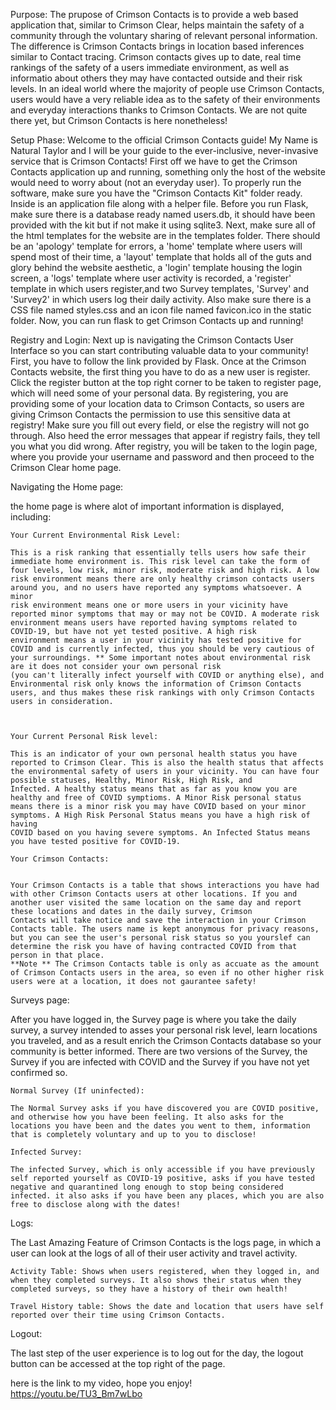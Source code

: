 Purpose:
The prupose of Crimson Contacts is to provide a web based application that, similar to Crimson Clear, helps maintain the safety of a community through the voluntary sharing of relevant personal information. The difference is Crimson Contacts brings in location based inferences similar to Contact tracing.
Crimson contacts  gives up to date, real time rankings of the safety of a users immediate environment, as well as informatio about others they may have contacted outside and their risk levels. In an ideal world where the majority of people use Crimson Contacts, users would have a very reliable idea as to the safety of their
environments and everyday interactions thanks to Crimson Contacts. We are not quite there yet, but Crimson Contacts is here nonetheless!






Setup Phase:
Welcome to the official Crimson Contacts guide! My Name is Natural Taylor and I will be your guide to the
ever-inclusive, never-invasive service that is Crimson Contacts! First off we have to get the Crimson Contacts
application up and running, something only the host of the website would need to worry about (not an everyday user).
To properly run the software, make sure you have the "Crimson Contacts Kit" folder ready. Inside is an application file
along with a helper file. Before you run Flask, make sure there is a database ready named users.db, it should have
been provided with the kit but if not make it using sqlite3. Next, make sure all of the html templates for the website
are in the templates folder. There should be an 'apology' template for errors, a 'home' template where users will spend
most of their time, a 'layout' template that holds all of the guts and glory behind the website aesthetic, a 'login' template
housing the login screen, a 'logs' template where user activity is recorded, a 'register' template in which users register,and
two Survey templates, 'Survey' and 'Survey2' in which users log their daily activity. Also make sure there is a CSS file named
styles.css and an icon file named favicon.ico in the static folder. Now, you can run flask to get Crimson Contacts up and running!

Registry and Login:
Next up is navigating the Crimson Contacts User Interface so you can start contributing valuable data to your community! First, you have to follow the link provided by Flask. Once at the Crimson Contacts website, the first thing you have to do as a new
user is register. Click the register button at the top right corner to be taken to register page, which will need some of your personal data. By registering, you are providing some of your location data to Crimson Contacts, so users are giving Crimson Contacts
the permission to use this sensitive data at registry! Make sure you fill out every field, or else the registry will not go through. Also heed the error messages that appear if registry fails, they tell you what you did wrong. After registry, you will be taken
to the login page, where you provide your username and password and then proceed to the Crimson Clear home page.

Navigating the Home page:

the home page is where alot of important information is displayed, including:

    Your Current Environmental Risk Level:

    This is a risk ranking that essentially tells users how safe their immediate home environment is. This risk level can take the form of four levels, low risk, minor risk, moderate risk and high risk. A low risk environment means there are only healthy crimson contacts users around you, and no users have reported any symptoms whatsoever. A minor
    risk environment means one or more users in your vicinity have reported minor symptoms that may or may not be COVID. A moderate risk environment means users have reported having symptoms related to COVID-19, but have not yet tested positive. A high risk
    environment means a user in your vicinity has tested positive for COVID and is currently infected, thus you should be very cautious of your surroundings. ** Some important notes about environmental risk are it does not consider your own personal risk
    (you can't literally infect yourself with COVID or anything else), and Environmental risk only knows the information of Crimson Contacts users, and thus makes these risk rankings with only Crimson Contacts users in consideration.



    Your Current Personal Risk level:

    This is an indicator of your own personal health status you have reported to Crimson Clear. This is also the health status that affects the environmental safety of users in your vicinity. You can have four possible statuses, Healthy, Minor Risk, High Risk, and
    Infected. A healthy status means that as far as you know you are healthy and free of COVID symptioms. A Minor Risk personal status means there is a minor risk you may have COVID based on your minor symptoms. A High Risk Personal Status means you have a high risk of having
    COVID based on you having severe symptoms. An Infected Status means you have tested positive for COVID-19.

    Your Crimson Contacts:


    Your Crimson Contacts is a table that shows interactions you have had with other Crimson Contacts users at other locations. If you and another user visited the same location on the same day and report these locations and dates in the daily survey, Crimson
    Contacts will take notice and save the interaction in your Crimson Contacts table. The users name is kept anonymous for privacy reasons, but you can see the user's personal risk status so you yourslef can determine the risk you have of having contracted COVID from that person in that place.
    **Note ** The Crimson Contacts table is only as accuate as the amount of Crimson Contacts users in the area, so even if no other higher risk users were at a location, it does not gaurantee safety!

Surveys page:

After you have logged in, the Survey page is where you take the daily survey, a survey intended to asses your personal risk level, learn locations you traveled, and as a result enrich the Crimson Contacts database so your community is better informed. There are two versions of the Survey,
the Survey if you are infected with COVID and the Survey if you have not yet confirmed so.

    Normal Survey (If uninfected):

    The Normal Survey asks if you have discovered you are COVID positive, and otherwise how you have been feeling. It also asks for the locations you have been and the dates you went to them, information that is completely voluntary and up to you to disclose!

    Infected Survey:

    The infected Survey, which is only accessible if you have previously self reported yourself as COVID-19 positive, asks if you have tested negative and quarantined long enough to stop being considered infected. it also asks if you have been any places, which you are also free to disclose along with the dates!

Logs:

The Last Amazing Feature of Crimson Contacts is the logs page, in which a user can look at the logs of all of their user activity and travel activity.

    Activity Table: Shows when users registered, when they logged in, and when they completed surveys. It also shows their status when they completed surveys, so they have a history of their own health!

    Travel History table: Shows the date and location that users have self reported over their time using Crimson Contacts.

Logout:

The last step of the user experience is to log out for the day, the logout button can be accessed at the top right of the page.


here is the link to my video, hope you enjoy!
https://youtu.be/TU3_Bm7wLbo